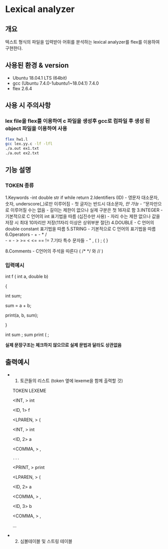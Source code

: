 # Lexical analyzer

## 개요
텍스트 형식의 파일을 입력받아 어휘를 분석하는 lexical analyzer를 flex를 이용하여 구현한다.

## 사용된 환경 & version
- Ubuntu 18.04.1 LTS (64bit)
- gcc (Ubuntu 7.4.0-1ubuntu1~18.04.1) 7.4.0
- flex 2.6.4

## 사용 시 주의사항
### lex file을 flex를 이용하여 c 파일을 생성후 gcc로 컴파일 후 생성 된 object 파일을 이용하여 사용

```bash
flex hw1.l
gcc lex.yy.c -lf -lfl
./a.out ex1.txt
./a.out ex2.txt
```


## 기능 설명
### TOKEN 종류
  
  1.Keywords
    -int double str if while return
  2.Identifiers (ID)
    - 영문자 대소문자, 숫자, underscore(_)로만 이루어짐
    - 첫 글자는 반드시 대소문자, _만 가능
    - ‘_’문자만으로 이루어질 수는 없음
    - 길이는 제한이 없으나 실제 구분은 첫 16자로 함
  3.INTEGER
    - 기본적으로 C 언어의 int 표기법을 따름 (십진수만 사용)
    - 자리 수는 제한 없으나 값을 저장 시 최대 10자리만 저장(11자리 이상은 상위부분 절단)
  4.DOUBLE
    - C 언어의 double constant 표기법을 따름
  5.STRING
    - 기본적으로 C 언어의 표기법을 따름
  6.Operators
    - +  -  *  /  
    - =
    - > >= < <= == !=
  7.기타 특수 문자들
    - "  ,  (  ) ; { }
     
  8.Comments
    - C언어의 주석을 따른다 ( /* */ 와 // )



### 입력예시

int f ( int a, double b)

{

   int sum;
   
   sum = a + b;
   
   print(a, b, sum);
   
}

int sum ; sum print ( ;  

**실제 문장구조는 체크하지 않으므로 실제 문법과 달라도 상관없음**

## 출력예시

- 1. 토큰들의 리스트 (token 옆에 lexeme을 함께 출력할 것)

	TOKEN		    LEXEME
	
	<INT, >		  	int
	
	<ID, 1>		  	f
	
   <LPAREN, >		(
   
	<INT, >		  	int
	
	<ID, 2>		  	a
	
	<COMMA, >	 	,
	
      ...
      
	<PRINT, >		print
	
    <LPAREN, >		(
    
	<ID, 2>		  	a
	
	<COMMA, >	 	,
	
	<ID, 3>		  	b
	
	<COMMA, >	 	,
	
    ...
    
- 2. 심볼테이블 및 스트링 테이블
